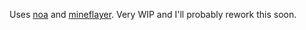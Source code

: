 Uses [noa](https://github.com/andyhall/noa) and [mineflayer](https://github.com/PrismarineJS/mineflayer).
Very WIP and I'll probably rework this soon.